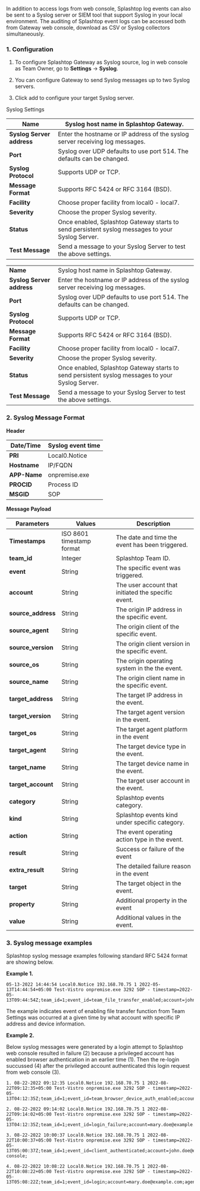In addition to access logs from web console, Splashtop log events can also be sent to a Syslog server or SIEM tool that support Syslog in your local environment. The auditing of Splashtop event logs can be accessed both from Gateway web console, download as CSV or Syslog collectors simultaneously.

### 1. Configuration

1. To configure Splashtop Gateway as Syslog source, log in web console as Team Owner, go to **Settings** → **Syslog**.

2. You can configure Gateway to send Syslog messages up to two Syslog servers.

3. Click add to configure your target Syslog server.

Syslog Settings

| **Name** | Syslog host name in Splashtop Gateway. |
| --- | --- |
| **Syslog Server address** | Enter the hostname or IP address of the syslog server receiving log messages. |
| **Port** | Syslog over UDP defaults to use port 514. The defaults can be changed. |
| **Syslog Protocol** | Supports UDP or TCP. |
| **Message Format** | Supports RFC 5424 or RFC 3164 (BSD). |
| **Facility** | Choose proper facility from local0 - local7. |
| **Severity** | Choose the proper Syslog severity. |
| **Status** | Once enabled, Splashtop Gateway starts to send persistent syslog messages to your Syslog Server. |
| **Test Message** | Send a message to your Syslog Server to test the above settings. |

<table>
  <tr><td style="font-weight:bold;">Name</td><td>Syslog host name in Splashtop Gateway.</td></tr>
  <tr><td style="font-weight:bold;">Syslog Server address</td><td>Enter the hostname or IP address of the syslog server receiving log messages.</td></tr>
  <tr><td style="font-weight:bold;">Port</td><td>Syslog over UDP defaults to use port 514. The defaults can be changed.</td></tr>
  <tr><td style="font-weight:bold;">Syslog Protocol</td><td>Supports UDP or TCP.</td></tr>
  <tr><td style="font-weight:bold;">Message Format</td><td>Supports RFC 5424 or RFC 3164 (BSD).</td></tr>
  <tr><td style="font-weight:bold;">Facility</td><td>Choose proper facility from local0 - local7.</td></tr>
  <tr><td style="font-weight:bold;">Severity</td><td>Choose the proper Syslog severity.</td></tr>
  <tr><td style="font-weight:bold;">Status</td><td>Once enabled, Splashtop Gateway starts to send persistent syslog messages to your Syslog Server.</td></tr>
  <tr><td style="font-weight:bold;">Test Message</td><td>Send a message to your Syslog Server to test the above settings.</td></tr>
</table>

### 2. Syslog Message Format

**Header**

| **Date/Time** | Syslog event time |
| --- | --- |
| **PRI** | Local0.Notice |
| **Hostname** | IP/FQDN |
| **APP-Name** | onpremise.exe |
| **PROCID** | Process ID |
| **MSGID** | SOP |

**Message Payload**

| **Parameters** | **Values** | **Description** |
| --- | --- | --- |
| **Timestamps** | ISO 8601 timestamp format | The date and time the event has been triggered. |
| **team_id** | Integer | Splashtop Team ID. |
| **event** | String | The specific event was triggered. |
| **account** | String | The user account that initiated the specific event. |
| **source_address** | String | The origin IP address in the specific event. |
| **source_agent** | String | The origin client of the specific event. |
| **source_version** | String | The origin client version in the specific event. |
| **source_os** | String | The origin operating system in the the event. |
| **source_name** | String | The origin client name in the specific event. |
| **target_address** | String | The target IP address in the event. |
| **target_version** | String | The target agent version in the event. |
| **target_os** | String | The target agent platform in the event |
| **target_agent** | String | The target device type in the event. |
| **target_name** | String | The target device name in the event. |
| **target_account** | String | The target user account in the event. |
| **category** | String | Splashtop events category. |
| **kind** | String | Splashtop events kind under specific category. |
| **action** | String | The event operating action type in the event. |
| **result** | String | Success or failure of the event |
| **extra_result** | String | The detailed failure reason in the event |
| **target** | String | The target object in the event. |
| **property** | String | Additional property in the event |
| **value** | String | Additional values in the event. |

### 3. Syslog message examples

Splashtop syslog message examples following standard RFC 5424 format are showing below.

**Example 1.**

```
05-13-2022 14:44:54 Local0.Notice 192.168.70.75 1 2022-05-13T14:44:54+05:00 Test-Vistro onpremise.exe 3292 SOP - timestamp=2022-05-13T09:44:54Z;team_id=1;event_id=team_file_transfer_enabled;account=john.doe@example.com;agent=browser;source_address=192.168.67.22;source_name=IE;source_version=110.0.1587;source_os=Windows;category=management;kind=team_mgmt;action=update;result=success;target=remote_support_setting;desc:file_transfer=enabled;

```

The example indicates event of enabling file transfer function from Team Settings was occurred at a given time by what account with specific IP address and device information.

**Example 2.**

Below syslog messages were generated by a login attempt to Splashtop web console resulted in failure (2) because a privileged account has enabled browser authentication in an earlier time (1). Then the re-login succussed (4) after the privileged account authenticated this login request from web console (3).

```
1. 08-22-2022 09:12:35 Local0.Notice 192.168.70.75 1 2022-08-22T09:12:35+05:00 Test-Vistro onpremise.exe 3292 SOP - timestamp=2022-05-13T04:12:35Z;team_id=1;event_id=team_browser_device_auth_enabled;account=john.doe@example.com;agent=browser;source_address=192.168.67.22;source_name=IE;source_version=111.0.1661;source_os=Windows;category=management;kind=team_mgmt;action=update;result=success;target=general_setting;desc:browser_device_auth=enabled;

2. 08-22-2022 09:14:02 Local0.Notice 192.168.70.75 1 2022-08-22T09:14:02+05:00 Test-Vistro onpremise.exe 3292 SOP - timestamp=2022-05-13T04:12:35Z;team_id=1;event_id=login_failure;account=mary.doe@example.com;agent=browser;source_address=192.168.89.176;source_name=Chrome;source_version=110.0.0;source_os=Mac;target_account=mary.doe@example.com;category=auth;kind=user_mgmt;action=login;result=fail;extra_result=need_device_auth;target=mary.doe@example.com;desc:=;

3. 08-22-2022 10:00:37 Local0.Notice 192.168.70.75 1 2022-08-22T10:00:37+05:00 Test-Vistro onpremise.exe 3292 SOP - timestamp=2022-05-13T05:00:37Z;team_id=1;event_id=client_authenticated;account=john.doe@example.com;agent=browser;source_address=192.168.67.22;source_name=IE;source_version=111.0.1661;source_os=Windows;target_addr=192.168.89.176;target_agent=browser;target_version=110.0.0;target_os=Mac;target_name=Chrome;target_account=mary.doe@example.com;category=endpoint;kind=browser;action=authenticate;result=success;desc:method=web console;

4. 08-22-2022 10:08:22 Local0.Notice 192.168.70.75 1 2022-08-22T10:08:22+05:00 Test-Vistro onpremise.exe 3292 SOP - timestamp=2022-05-13T05:08:22Z;team_id=1;event_id=login;account=mary.doe@example.com;agent=browser;source_address=192.168.89.176;source_name=Chrome;source_version=110.0.0;source_os=Mac;target_account=mary.doe@example.com;category=auth;kind=user_mgmt;action=login;result=success;extra_result=;target=mary.doe@example.com;desc:=;

```

